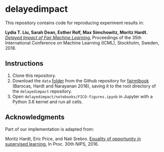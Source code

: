 # delayedimpact

This repository contains code for reproducing experiment results in:

**Lydia T. Liu, Sarah Dean, Esther Rolf, Max Simchowitz, Moritz Hardt.** [*Delayed Impact of Fair Machine Learning.*](https://arxiv.org/abs/1803.04383) Proceedings of the 35th International Conference on Machine Learning (ICML), Stockholm, Sweden, 2018.


## Instructions
1. Clone this repository.
2. Download the `data` [folder](https://github.com/fairmlbook/fairmlbook.github.io/tree/master/code/creditscore/data) from the Github repository for [fairmlbook](http://fairmlbook.org/) (Barocas, Hardt and Narayanan 2018), saving it to the root directory of the `delayedimpact` repository.
3. Open `delayedimpact/notebooks/FICO-figures.ipynb` in Jupyter with a Python 3.6 kernel and run all cells.

## Acknowledgments
Part of our implementation is adapted from:

Moritz Hardt, Eric Price, and Nati Srebro. [Equality of opportunity in supervised learning.](https://arxiv.org/abs/1610.02413) In Proc. 30th NIPS, 2016.


